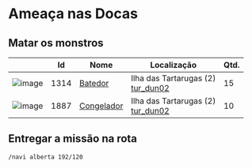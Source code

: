 # Ameaça nas Docas

## Matar os monstros

| | Id | Nome | Localização | Qtd. |
| - | - | - | - | - |
| ![image](https://file5s.ratemyserver.net/mobs/1314.gif) | 1314 | [Batedor](https://ratemyserver.net/mob_db.php?mob_id=1314&small=1&back=1) | Ilha das Tartarugas (2)<br>[tur_dun02](https://ratemyserver.net/index.php?page=npc_shop_warp&map=tur_dun02) | 15 |
| ![image](https://file5s.ratemyserver.net/mobs/1887.gif) | 1887 | [Congelador](https://ratemyserver.net/mob_db.php?mob_id=1887&small=1&back=1) | Ilha das Tartarugas (2)<br>[tur_dun02](https://ratemyserver.net/index.php?page=npc_shop_warp&map=tur_dun02) | 10 |

## Entregar a missão na rota

```
/navi alberta 192/120
```
